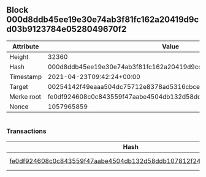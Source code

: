 ## Block 000d8ddb45ee19e30e74ab3f81fc162a20419d9cd03b9123784e0528049670f2

Attribute | Value
--- | ---
Height | 32360
Hash | 000d8ddb45ee19e30e74ab3f81fc162a20419d9cd03b9123784e0528049670f2
Timestamp | 2021-04-23T09:42:24+00:00
Target | 00254142f49eaaa504dc75712e8378ad5316cbcead634704b3734b6271167cc4
Merke root | fe0df924608c0c843559f47aabe4504db132d58ddb107812f2432436c6201319
Nonce | 1057965859

```

```

### Transactions

Hash | Amount
--- | ---
[fe0df924608c0c843559f47aabe4504db132d58ddb107812f2432436c6201319](fe0df924608c0c843559f47aabe4504db132d58ddb107812f2432436c6201319.md) | 10.00000000 SKEPTI 

